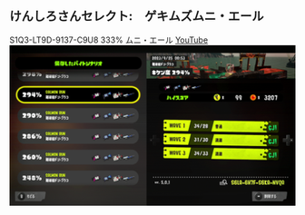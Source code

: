 
## けんしろさんセレクト:　ゲキムズムニ・エール
S1Q3-LT9D-9137-C9U8 333% ムニ・エール
[YouTube](https://www.youtube.com/live/K1hiKkjXdXA?feature=share&t=4003)
<img src="./Marooner's Bay/Screenshot 2023-09-25 11-10-21.png">